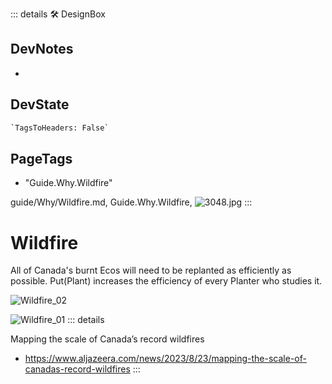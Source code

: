 ::: details 🛠 <dev>DesignBox</dev>

## DevNotes

-

## DevState

```py
`TagsToHeaders: False`
```

<h2>PageTags</h2>

- "Guide.Why.Wildfire"

guide/Why/Wildfire.md, <dev>Guide.Why.Wildfire</dev>, ![3048.jpg](/PaperPhoto/3048.jpg)
:::

# Wildfire

All of Canada's burnt Ecos will need to be replanted as efficiently as possible. Put(Plant) increases the efficiency of every Planter who studies it.

![Wildfire_02](/Wildfire_02.png)

![Wildfire_01](/Wildfire_01.png)
::: details

Mapping the scale of Canada’s record wildfires

- <https://www.aljazeera.com/news/2023/8/23/mapping-the-scale-of-canadas-record-wildfires>
:::
